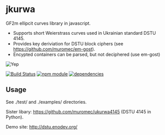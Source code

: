 jkurwa
======

GF2m ellipcit curves library in javascript. 

* Supports short Weierstrass curves used in Ukrainian standard DSTU 4145.
* Provides key deriviation for DSTU block ciphers (see https://github.com/muromec/em-gost).
* Encypted containers can be parsed, but not deciphered (use em-gost)
   
![Yep](https://raw.githubusercontent.com/muromec/ukurwa4145/master/kdpv.jpg)

[![Build Status](https://travis-ci.org/dstucrypt/jkurwa.svg?branch=master)](https://travis-ci.org/dstucrypt/jkurwa)
[![npm module](https://badge.fury.io/dstucrypt/jkurwa.svg)](https://www.npmjs.org/package/jkurwa)
[![dependencies](https://david-dm.org/dstucrypt/jkurwa.png)](https://david-dm.org/dstucrypt/jkurwa)

Usage
-----

See ./test/ and ./examples/ directories.

Sister libary: https://github.com/muromec/ukurwa4145 (DSTU 4145 in Python).

Demo site: http://dstu.enodev.org/
